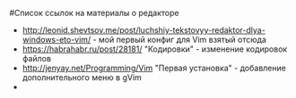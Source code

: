 #Cписок ссылок на материалы о редакторе

 - http://leonid.shevtsov.me/post/luchshiy-tekstovyy-redaktor-dlya-windows-eto-vim/ - мой первый конфиг для Vim взятый отсюда
 - https://habrahabr.ru/post/28181/ "Кодировки" - изменение кодировок файлов
 - http://jenyay.net/Programming/Vim "Первая установка" - добавление дополнительного меню в gVim
 -
